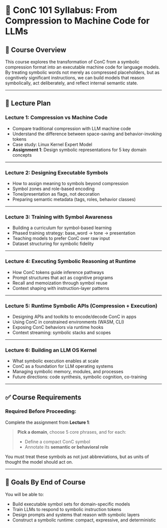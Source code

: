 
# 🧠 ConC 101 Syllabus: From Compression to Machine Code for LLMs

## 📘 Course Overview

This course explores the transformation of ConC from a symbolic compression format into an executable machine code for language models. By treating symbolic words not merely as compressed placeholders, but as cognitively significant instructions, we can build models that reason symbolically, act deliberately, and reflect internal semantic state.

---

## 📅 Lecture Plan

### Lecture 1: Compression vs Machine Code
- Compare traditional compression with LLM machine code
- Understand the difference between space-saving and behavior-invoking tokens
- Case study: Linux Kernel Expert Model
- **Assignment 1**: Design symbolic representations for 5 key domain concepts

---

### Lecture 2: Designing Executable Symbols
- How to assign meaning to symbols beyond compression
- Symbol zones and role-based encoding
- Tone/presentation as flags, not decoration
- Preparing semantic metadata (tags, roles, behavior classes)

---

### Lecture 3: Training with Symbol Awareness
- Building a curriculum for symbol-based learning
- Phased training strategy: base_word → tone → presentation
- Teaching models to prefer ConC over raw input
- Dataset structuring for symbolic fidelity

---

### Lecture 4: Executing Symbolic Reasoning at Runtime
- How ConC tokens guide inference pathways
- Prompt structures that act as cognitive programs
- Recall and memoization through symbol reuse
- Context shaping with instruction-layer patterns

---

### Lecture 5: Runtime Symbolic APIs (Compression + Execution)
- Designing APIs and toolkits to encode/decode ConC in apps
- Using ConC in constrained environments (WASM, CLI)
- Exposing ConC behaviors via runtime hooks
- Context streaming: symbolic stacks and scopes

---

### Lecture 6: Building an LLM OS Kernel
- What symbolic execution enables at scale
- ConC as a foundation for LLM operating systems
- Managing symbolic memory, modules, and processes
- Future directions: code synthesis, symbolic cognition, co-training

---

## ✅ Course Requirements

### Required Before Proceeding:
Complete the assignment from **Lecture 1**:

> **Pick a domain**, choose 5 core phrases, and for each:
> - Define a compact ConC symbol
> - Annotate its **semantic or behavioral role**

You must treat these symbols as not just abbreviations, but as units of thought the model should act on.

---

## 🧠 Goals By End of Course

You will be able to:
- Build executable symbol sets for domain-specific models
- Train LLMs to respond to symbolic instruction tokens
- Design prompts and systems that reason with symbolic layers
- Construct a symbolic runtime: compact, expressive, and deterministic
